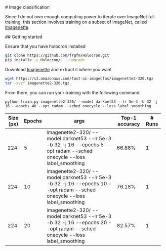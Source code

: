 # Image classification

Since I do not own enough computing power to iterate over ImageNet full training, this section involves training on a subset of ImageNet, called [Imagenette](https://github.com/fastai/imagenette).

## Getting started

Ensure that you have holocron installed

```bash
git clone https://github.com/frgfm/Holocron.git
pip installe -e Holocron/. --upgrade
```

Download [Imagenette](https://s3.amazonaws.com/fast-ai-imageclas/imagenette2-320.tgz) and extract it where you want

```bash
wget https://s3.amazonaws.com/fast-ai-imageclas/imagenette2-320.tgz
tar -xvzf imagenette2-320.tgz
```

From there, you can run your training with the following command

```
python train.py imagenette2-320/ --model darknet53 --lr 5e-3 -b 32 -j 16 --epochs 40 --opt radam --sched onecycle --loss label_smoothing
```



| Size (px) | Epochs | args                                                         | Top-1 accuracy | # Runs |
| --------- | ------ | ------------------------------------------------------------ | -------------- | ------ |
| 224       | 5      | imagenette2-320/ --model darknet53 --lr 5e-3 -b 32 -j 16 --epochs 5 --opt radam --sched onecycle --loss label_smoothing | 66.88%         | 1      |
| 224       | 10     | imagenette2-320/ --model darknet53 --lr 5e-3 -b 32 -j 16 --epochs 10 --opt radam --sched onecycle --loss label_smoothing | 76.18%         | 1      |
| 224       | 20     | imagenette2-320/ --model darknet53 --lr 5e-3 -b 32 -j 16 --epochs 20 --opt radam --sched onecycle --loss label_smoothing | 82.57%         | 1      |

